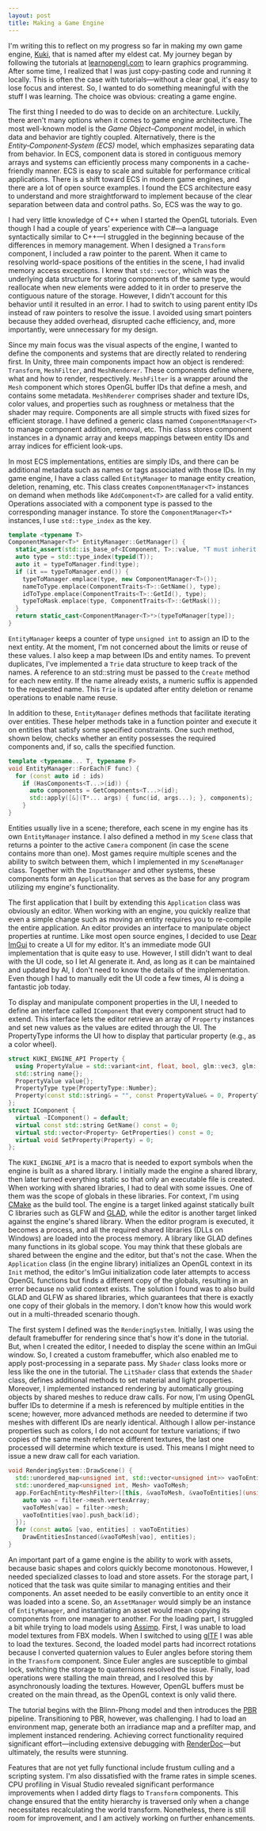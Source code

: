 ```yaml
---
layout: post
title: Making a Game Engine
---
```


I'm writing this to reflect on my progress so far in making my own game engine, [Kuki](https://github.com/msagca/kuki), that is named after my eldest cat. My journey began by following the tutorials at [learnopengl.com](https://learnopengl.com) to learn graphics programming. After some time, I realized that I was just copy-pasting code and running it locally. This is often the case with tutorials—without a clear goal, it's easy to lose focus and interest. So, I wanted to do something meaningful with the stuff I was learning. The choice was obvious: creating a game engine.

The first thing I needed to do was to decide on an architecture. Luckily, there aren't many options when it comes to game engine architecture. The most well-known model is the _Game Object–Component_ model, in which data and behavior are tightly coupled. Alternatively, there is the _Entity‑Component‑System (ECS)_ model, which emphasizes separating data from behavior. In ECS, component data is stored in contiguous memory arrays and systems can efficiently process many components in a cache-friendly manner. ECS is easy to scale and suitable for performance critical applications. There is a shift toward ECS in modern game engines, and there are a lot of open source examples. I found the ECS architecture easy to understand and more straightforward to implement because of the clear separation between data and control paths. So, ECS was the way to go.

I had very little knowledge of C++ when I started the OpenGL tutorials. Even though I had a couple of years' experience with C#—a language syntactically similar to C++—I struggled in the beginning because of the differences in memory management. When I designed a `Transform` component, I included a raw pointer to the parent. When it came to resolving world-space positions of the entities in the scene, I had invalid memory access exceptions. I knew that `std::vector`, which was the underlying data structure for storing components of the same type, would reallocate when new elements were added to it in order to preserve the contiguous nature of the storage. However, I didn't account for this behavior until it resulted in an error. I had to switch to using parent entity IDs instead of raw pointers to resolve the issue. I avoided using smart pointers because they added overhead, disrupted cache efficiency, and, more importantly, were unnecessary for my design.

Since my main focus was the visual aspects of the engine, I wanted to define the components and systems that are directly related to rendering first. In Unity, three main components impact how an object is rendered: `Transform`, `MeshFilter`, and `MeshRenderer`. These components define where, what and how to render, respectively. `MeshFilter` is a wrapper around the `Mesh` component which stores OpenGL buffer IDs that define a mesh, and contains some metadata. `MeshRenderer` comprises shader and texture IDs, color values, and properties such as roughness or metalness that the shader may require. Components are all simple structs with fixed sizes for efficient storage. I have defined a generic class named `ComponentManager<T>` to manage component addition, removal, etc. This class stores component instances in a dynamic array and keeps mappings between entity IDs and array indices for efficient look-ups.

In most ECS implementations, entities are simply IDs, and there can be additional metadata such as names or tags associated with those IDs. In my game engine, I have a class called `EntityManager` to manage entity creation, deletion, renaming, etc. This class creates `ComponentManager<T>` instances on demand when methods like `AddComponent<T>` are called for a valid entity. Operations associated with a component type is passed to the corresponding manager instance. To store the `ComponentManager<T>*` instances, I use `std::type_index` as the key.

```cpp
template <typename T>
ComponentManager<T>* EntityManager::GetManager() {
  static_assert(std::is_base_of<IComponent, T>::value, "T must inherit from IComponent.");
  auto type = std::type_index(typeid(T));
  auto it = typeToManager.find(type);
  if (it == typeToManager.end()) {
    typeToManager.emplace(type, new ComponentManager<T>());
    nameToType.emplace(ComponentTraits<T>::GetName(), type);
    idToType.emplace(ComponentTraits<T>::GetId(), type);
    typeToMask.emplace(type, ComponentTraits<T>::GetMask());
  }
  return static_cast<ComponentManager<T>*>(typeToManager[type]);
}
```

`EntityManager` keeps a counter of type `unsigned int` to assign an ID to the next entity. At the moment, I'm not concerned about the limits or reuse of these values. I also keep a map between IDs and entity names. To prevent duplicates, I've implemented a `Trie` data structure to keep track of the names. A reference to an std::string must be passed to the `Create` method for each new entity. If the name already exists, a numeric suffix is appended to the requested name. This `Trie` is updated after entity deletion or rename operations to enable name reuse.

In addition to these, `EntityManager` defines methods that facilitate iterating over entities. These helper methods take in a function pointer and execute it on entities that satisfy some specified constraints. One such method, shown below, checks whether an entity possesses the required components and, if so, calls the specified function.

```cpp
template <typename... T, typename F>
void EntityManager::ForEach(F func) {
  for (const auto id : ids)
    if (HasComponents<T...>(id)) {
      auto components = GetComponents<T...>(id);
      std::apply([&](T*... args) { func(id, args...); }, components);
    }
}
```

Entities usually live in a scene; therefore, each scene in my engine has its own `EntityManager` instance. I also defined a method in my `Scene` class that returns a pointer to the active `Camera` component (in case the scene contains more than one). Most games require multiple scenes and the ability to switch between them, which I implemented in my `SceneManager` class. Together with the `InputManager` and other systems, these components form an `Application` that serves as the base for any program utilizing my engine's functionality.

The first application that I built by extending this `Application` class was obviously an editor. When working with an engine, you quickly realize that even a simple change such as moving an entity requires you to re-compile the entire application. An editor provides an interface to manipulate object properties at runtime. Like most open source engines, I decided to use [Dear ImGui](https://www.dearimgui.com) to create a UI for my editor. It's an immediate mode GUI implementation that is quite easy to use. However, I still didn't want to deal with the UI code, so I let AI generate it. And, as long as it can be maintained and updated by AI, I don't need to know the details of the implementation. Even though I had to manually edit the UI code a few times, AI is doing a fantastic job today.

To display and manipulate component properties in the UI, I needed to define an interface called `IComponent` that every component struct had to extend. This interface lets the editor retrieve an array of `Property` instances and set new values as the values are edited through the UI. The PropertyType informs the UI how to display that particular property (e.g., as a color wheel).

```cpp
struct KUKI_ENGINE_API Property {
  using PropertyValue = std::variant<int, float, bool, glm::vec3, glm::vec4...>; // some types are omitted
  std::string name{};
  PropertyValue value{};
  PropertyType type{PropertyType::Number};
  Property(const std::string& = "", const PropertyValue& = 0, PropertyType = PropertyType::Number);
};
struct IComponent {
  virtual ~IComponent() = default;
  virtual const std::string GetName() const = 0;
  virtual std::vector<Property> GetProperties() const = 0;
  virtual void SetProperty(Property) = 0;
};
```

The `KUKI_ENGINE_API` is a macro that is needed to export symbols when the engine is built as a shared library. I initially made the engine a shared library, then later turned everything static so that only an executable file is created. When working with shared libraries, I had to deal with some issues. One of them was the scope of globals in these libraries. For context, I'm using [CMake](https://cmake.org) as the build tool. The engine is a target linked against statically built C libraries such as GLFW and [GLAD](https://gen.glad.sh), while the editor is another target linked against the engine's shared library. When the editor program is executed, it becomes a process, and all the required shared libraries (DLLs on Windows) are loaded into the process memory. A library like GLAD defines many functions in its global scope. You may think that these globals are shared between the engine and the editor, but that's not the case. When the `Application` class (in the engine library) initializes an OpenGL context in its `Init` method, the editor's ImGui initialization code later attempts to access OpenGL functions but finds a different copy of the globals, resulting in an error because no valid context exists. The solution I found was to also build GLAD and GLFW as shared libraries, which guarantees that there is exactly one copy of their globals in the memory. I don't know how this would work out in a multi-threaded scenario though.

The first system I defined was the `RenderingSystem`. Initially, I was using the default framebuffer for rendering since that's how it's done in the tutorial. But, when I created the editor, I needed to display the scene within an ImGui window. So, I created a custom framebuffer, which also enabled me to apply post-processing in a separate pass. My `Shader` class looks more or less like the one in the tutorial. The `LitShader` class that extends the `Shader` class, defines additional methods to set material and light properties. Moreover, I implemented instanced rendering by automatically grouping objects by shared meshes to reduce draw calls. For now, I'm using OpenGL buffer IDs to determine if a mesh is referenced by multiple entities in the scene; however, more advanced methods are needed to determine if two meshes with different IDs are nearly identical. Although I allow per-instance properties such as colors, I do not account for texture variations; if two copies of the same mesh reference different textures, the last one processed will determine which texture is used. This means I might need to issue a new draw call for each variation.

```cpp
void RenderingSystem::DrawScene() {
  std::unordered_map<unsigned int, std::vector<unsigned int>> vaoToEntities;
  std::unordered_map<unsigned int, Mesh> vaoToMesh;
  app.ForEachEntity<MeshFilter>([this, &vaoToMesh, &vaoToEntities](unsigned int id, MeshFilter* filter) {
    auto vao = filter->mesh.vertexArray;
    vaoToMesh[vao] = filter->mesh;
    vaoToEntities[vao].push_back(id);
  });
  for (const auto& [vao, entities] : vaoToEntities)
    DrawEntitiesInstanced(&vaoToMesh[vao], entities);
}
```

An important part of a game engine is the ability to work with assets, because basic shapes and colors quickly become monotonous. However, I needed specialized classes to load and store assets. For the storage part, I noticed that the task was quite similar to managing entities and their components. An asset needed to be easily convertible to an entity once it was loaded into a scene. So, an `AssetManager` would simply be an instance of `EntityManager`, and instantiating an asset would mean copying its components from one manager to another. For the loading part, I struggled a bit while trying to load models using [Assimp](https://assimp.org). First, I was unable to load model textures from FBX models. When I switched to using [glTF](https://www.khronos.org/gltf) I was able to load the textures. Second, the loaded model parts had incorrect rotations because I converted quaternion values to Euler angles before storing them in the `Transform` component. Since Euler angles are susceptible to gimbal lock, switching the storage to quaternions resolved the issue. Finally, load operations were stalling the main thread, and I resolved this by asynchronously loading the textures. However, OpenGL buffers must be created on the main thread, as the OpenGL context is only valid there.

The tutorial begins with the Blinn-Phong model and then introduces the [PBR](https://learnopengl.com/PBR/Theor) pipeline. Transitioning to PBR, however, was challenging. I had to load an environment map, generate both an irradiance map and a prefilter map, and implement instanced rendering. Achieving correct functionality required significant effort—including extensive debugging with [RenderDoc](https://renderdoc.org)—but ultimately, the results were stunning.

Features that are not yet fully functional include frustum culling and a scripting system. I'm also dissatisfied with the frame rates in simple scenes. CPU profiling in Visual Studio revealed significant performance improvements when I added dirty flags to `Transform` components. This change ensured that the entity hierarchy is traversed only when a change necessitates recalculating the world transform. Nonetheless, there is still room for improvement, and I am actively working on further enhancements.
